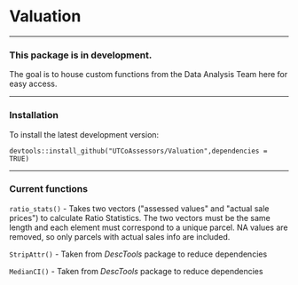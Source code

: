 # Valuation

___

### This package is in development.

The goal is to house custom functions from the Data Analysis Team
here for easy access.

___

### Installation

To install the latest development version:

`devtools::install_github("UTCoAssessors/Valuation",dependencies = TRUE)`

___

### Current functions

`ratio_stats()` - Takes two vectors ("assessed values" and "actual sale prices") to calculate Ratio Statistics. The two vectors must be the same length and each element must correspond to a unique parcel. NA values are removed, so only parcels with actual sales info are included.

`StripAttr()` - Taken from *DescTools* package to reduce dependencies

`MedianCI()` - Taken from *DescTools* package to reduce dependencies
